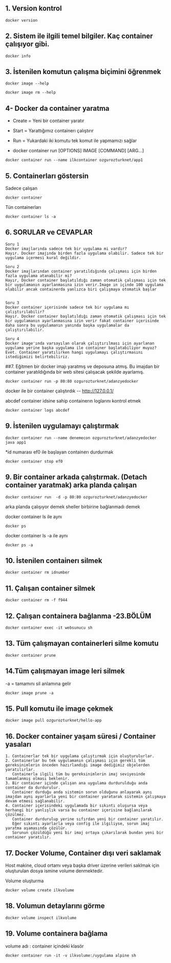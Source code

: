 
## 1. Version kontrol

```
docker version 
```

## 2. Sistem ile ilgili temel bilgiler. Kaç container çalışıyor gibi.

```
docker info 
```

## 3. İstenilen komutun çalışma biçimini öğrenmek

```
docker image --help
```

```
docker image rm --help
```


## 4- Docker da container yaratma

- Create = Yeni bir container yaratır
- Start  = Yarattığımız containerı çalıştırır
- Run    = Yukardaki iki komutu tek komut ile yapmamızı sağlar

- docker container run [OPTIONS] IMAGE [COMMAND] [ARG...]

```
docker container run --name ilkcontainer ozgurozturknet/app1
```


## 5. Containerları göstersin

Sadece çalışan
```
docker container   
```


Tün containerları
```
docker container ls -a 
```


## 6. SORULAR ve CEVAPLAR

```
Soru 1
Docker imajlarında sadece tek bir uygulama mi vardır?
Hayır. Docker imajında birden fazla uygulama olabilir. Sadece tek bir uygulama içermesi kural değildir.

Soru 2
Docker imajlarından container yaratıldığında çalışması için birden fazla uygulama atanabilir mi?
Hayır, Docker container başlatıldığı zaman otomatik çalışması için tek bir uygulamanın ayarlanmasına izin verir.İmage ın içinde 100 uygulama olabilir ancak containerda yanlızca biri çalışmaya otomatik başlar


Soru 3
Docker container içerisinde sadece tek bir uygulama mı çalıştırılabilir?
Hayır. Docker container başlatıldığı zaman otomatik çalışması için tek bir uygulamanın ayarlanmasına izin verir fakat container içerisinde daha sonra bu uygulamanın yanında başka uygulamalar da çalıştırılabilir.

Soru 4
Docker image'ında varsayılan olarak çalıştırılması için ayarlanan uygulama yerine başka uygulama ile container başlatabiliyor muyuz?
Evet. Container yaratılırken hangi uygulamayı çalıştırmasını istediğimizi belirtebiliriz.
```



##7. Eğitmen bir docker imajı yaratmış ve deposuna atmış. Bu imajdan bir container yaratıldığında bir web sitesi çalışacak şekilde ayarlamış.

```
docker container run -p 80:80 ozgurozturknet/adanzyedocker
```

docker ile bir container çalıştırdık -- http://127.0.0.1/

abcdef container idsine sahip containerın loglarını kontrol etmek

```
docker container logs abcdef 
```


## 9. İstenilen uygulamayı çalıştırmak

```
docker container run --name denemecon ozgurozturknet/adanzyedocker java app1
```

*id numarası ef0 ile başlayan containerı durdurmak

```
docker container stop ef0
```


## 9. Bir container arkada çalıştırmak. (Detach container yaratmak) arka planda çalışan

```
docker container run  -d -p 80:80 ozgurozturknet/adanzyedocker
```

arka planda çalışıyor demek sheller birbirine bağlanmadı demek

docker container ls ile aynı
```
docker ps  
```

docker container ls -a ile aynı

```
docker ps -a 
```

## 10. İstenilen containerı silmek

```
docker container rm idnumber
```
## 11. Çalışan container silmek
```
docker container rm -f f944
```


## 12. Çalışan containera bağlanma -23.BÖLÜM

```
docker container exec -it websunucu sh
```


## 13. Tüm çalışmayan containerleri silme komutu

```
docker container prune
```


## 14.Tüm çalışmayan image leri silmek

-a = tamamını sil anlamına gelir

```
docker image prune -a 
```


## 15. Pull komutu ile image çekmek

```
docker image pull ozgurozturknet/hello-app
```


## 16. Docker container yaşam süresi / Container yasaları

```
1. Containerlar tek bir uygulama çalıştırmak için oluşturulurlar.
2. Containerlar bu tek uygulamanın çalışması için gerekli tüm gereksinimlerin önceden hazırlandığı image dediğimiz objelerden yaratılırlar. 
   Containerla ilgili tüm bu gereksinimlerin imaj seviyesinde tamamlanmış olması beklenir.
3. Bir container içinde çalışan ana uygulama durdurulduğu anda container da durdurulur. 
   Container durduğu anda sistemin sorun olduğunu anlayarak aynı imajdan aynı ayarlarla yeni bir container yaratarak sistemin çalışmaya devam etmesi sağlanabilir.
4. Container içerisindeki uygulamada bir sıkıntı oluşursa veya herhangi bir yanlışlık varsa bu container içerisine bağlanılarak çözülmez. 
   Container durdurulup yerine sıfırdan yeni bir container yaratılır. 
   Eğer sıkıntı ayarlarla veya config ile ilgiliyse, sorun imaj yaratma aşamasında çözülür. 
   Sorunun çözüldüğü yeni bir imaj ortaya çıkarılarak bundan yeni bir container yaratılır.
```


## 17. Docker Volume, Container dışı veri saklamak
Host makine, cloud ortamı veya başka driver üzerine verileri saklmak için oluşturulan dosya ismine volume denmektedir. 

Volume oluşturma

```
docker volume create ilkvolume
```

## 18. Volumun detaylarını görme

```
docker volume inspect ilkvolume
```


## 19. Volume containera bağlama

volume adı : container içindeki klasör
```
docker container run -it -v ilkvolume:/uygulama alpine sh
```

















